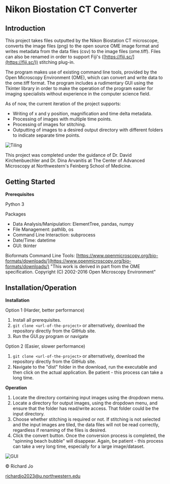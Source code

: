 # Nikon Biostation CT Converter

## Introduction
This project takes files outputted by the Nikon Biostation CT microscope, 
converts the image files (png) to the open source OME image format and writes metadata from the data files (csv) to the image files (ome.tiff). Files can also be renamed in order to support Fiji's ([https://fiji.sc/](https://fiji.sc/)) stitching plug-in.

The program makes use of existing command line tools, provided by the Open Microscopy Environment (OME), which can convert and write data to the ome.tiff format. The program includes a rudimentary GUI using the Tkinter library in order to make the operation of the program easier for imaging specialists without experience in the computer science field. 


As of now, the current iteration of the project supports:

 - Writing of x and y position, magnification and time delta metadata.
 - Processing of images with multiple time points.
 - Processing of images for stitching.
 - Outputting of images to a desired output directory with different folders to indicate separate time points.

![Tiling](https://lh3.googleusercontent.com/fGrshO5wHH6nf9eh3f0BoqPl6BcsBreHtQb4Xf5k7UPNqp54JpQmxj9NaXQNGw61yocUMRBpgHGTvDhwp_HmHJqILJdDNRUxcxaQxA777H_69eYJnNlykJF2G5GwHIP3j234a97KQc-TrTAMrttN_3I3nyob0Zib763jr-25aJ2D8gycTzm6hDHCY8TcqpgUorfHUPBaASfSYO1kfWNWxR30MXKAtMFwRQ48caVsJBqQQbiMtmNi6StjIAqDEyvUa8X27_YnbTaQkeuS_ZjijFX9DlYkoNYR3xBVUc1R_Z5Wy2GjT3EODrRqi7k3-pQs9WwEdQeBjUIbltUTwr-isJ5RiwX9kJCvujI1V8gwYGn1MTJweg36EgYS3M4iz3EZ_EcNBw4Vjrl8SI5CvNsxk9tN0k9vHYCoXMCmJvV-32pvLFZyEDi9i5T9-eyzfFl7Is8CMtA87OayiJ5tOcNVO2BM2JldlwemXu2rlAVh45kxsFbNjLlsVpppXNiIyiZIhU5SrZmNSMRtxPXzCxReYAlYX82QYQv-OzEltPsMrZZVdvY6rzcgHgde9sXM2soE_DRZ6e5ZRhTGAddOq-h3eaAUYN69dcctShemu02kFTW3uec--wnnLAX10q9XvikFZB3vMNhtYDtn_x1uRgSymgxsgwUw2GlsOIJlFgRIOHB-KnWIdeBO=w770-h573-no)

This project was completed under the guidance of Dr. David Kirchenbuechler and Dr. Dina Arvanitis at The Center of Advanced Microscopy at Northwestern's Feinberg School of Medicine.

## Getting Started
**Prerequisites**

Python 3

Packages
 - Data Analysis/Manipulation: ElementTree, pandas, numpy
 - File Management: pathlib, os
 - Command Line Interaction: subprocess
 - Date/Time: datetime
 - GUI: tkinter

Bioformats Command Line Tools: [https://www.openmicroscopy.org/bio-formats/downloads/](https://www.openmicroscopy.org/bio-formats/downloads/)
"This work is derived in part from the OME specification. Copyright (C) 2002-2016 Open Microscopy Environment"

## Installation/Operation
**Installation**

Option 1 (Harder, better performance)
 1. Install all prerequisites.
 2. `git clone <url-of-the-project>` or alternatively, download the repository directly from the GitHub site.
 3. Run the GUI.py program or navigate

Option 2 (Easier, slower performance)

 1. `git clone <url-of-the-project>` or alternatively, download the repository directly from the GitHub site.
 2. Navigate to the "dist" folder in the download, run the executable and then click on the actual application. Be patient - this process can take a long time.

**Operation**
 1. Locate the directory containing input images using the dropdown menu.
 2. Locate a directory for output images, using the dropdown menu, and ensure that the folder has read/write access. That folder could be the input directory.
 3. Choose whether stitching is required or not. If stitching is not selected and the input images are tiled, the data files will not be read correctly, regardless if renaming of the files is desired.
 4. Click the convert button. Once the conversion process is completed, the "spinning beach bubble" will disappear. Again, be patient - this process can take a very long time, especially for a large image/dataset.

![GUI](https://lh3.googleusercontent.com/AlpFYvJsBkTgupbVuuZfCv0SizPBezHW7b58ju5Or_yHXn3IKo1LzJamPUAppUuqSdysxHx9tpePOXPXEfeguqacVp7DwEc--ZLA42MNHyYJ3ZZfi6fm8ovvxsSd64ysPdKWtPX0X3-xThra_JbqjaTY0SGmAFPo01npM0YEAaawgfntYvnPI5LtFi_KNkhv_bjjKrcBFe4mGWLMcfiSG5hcJe-CZTR1MxIh80fbinvV94Z_2E76NeTfYQt_LdV15VoTggmi2joYySE7jbajI-YzgEp9MB6bt6Y-lf7ldOU2ObKMxSJY0btcYNh6aajLBAbJmwfzAeQqSl4CvSgYvgB7Eg6l42BDur-r50Bz7liB-jSLmWZ0g_nfWZO3ZR05jzq50NLcrxU8_ukMN2cRdNvNQjaWcYjOitFAsgn6YfI9FhgzJa_OOI1arFrXtKb-ttXUSDWMKL6N4UsGmZ9RFiWsAvP__ZGW0ja_jH1s1s3wgE0E0aC-dyIjYML_Z8g52gb_zgCmaApyf1fvWdqxSWmws3Q_zDUWBOhtVV0nJtoQCVYG6glx0ZtRNceMFJeJd96pR5Ajjz0Rrk0KFwNp-LLAW_c7UU__IaZ0h_WqzddJ4ce-huLi9PQAWS7kgdq4T0g2tgipmsH7TW435d6l6QxRoxfkPsyew_hN12QUd3_g5mlKiiLw=w505-h527-no)

© Richard Jo

richardjo2023@u.northwestern.edu
